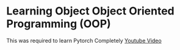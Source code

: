 # Learning Object Object Oriented Programming (OOP)
This was required to learn Pytorch Completely
[Youtube Video](https://youtu.be/Ej_02ICOIgs)